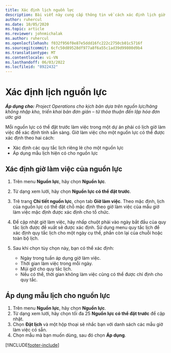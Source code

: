 ```yaml
---
title: Xác định lịch nguồn lực
description: Bài viết này cung cấp thông tin về cách xác định lịch giờ làm việc cho các nguồn lực trong Project Operations.
author: ruhercul
ms.date: 10/05/2020
ms.topic: article
ms.reviewer: johnmichalak
ms.author: ruhercul
ms.openlocfilehash: f032f956f0e87e5ddd16fc222c2750cb01c5716f
ms.sourcegitcommit: 6cfc50d89528df977a8f6a55c1ad39d99800d9b4
ms.translationtype: MT
ms.contentlocale: vi-VN
ms.lasthandoff: 06/03/2022
ms.locfileid: "8922432"
---
```

# <a name="define-resource-calendars"></a>Xác định lịch nguồn lực

_**Áp dụng cho:** Project Operations cho kịch bản dựa trên nguồn lực/hàng không nhập kho, triển khai bản đơn giản – từ thỏa thuận đến lập hóa đơn ước giá_

Mỗi nguồn lực có thể đặt trước làm việc trong một dự án phải có lịch giờ làm việc để xác định tính sẵn sàng. Giờ làm việc cho một nguồn lực có thể được xác định theo hai cách: 

   - Xác định các quy tắc lịch riêng lẻ cho một nguồn lực
   - Áp dụng mẫu lịch hiện có cho nguồn lực

## <a name="define-a-resources-working-hours"></a>Xác định giờ làm việc của nguồn lực

1. Trên menu **Nguồn lực**, hãy chọn **Nguồn lực**.
2. Từ dạng xem lưới, hãy chọn **Nguồn lực có thể đặt trước**.
3. Trê trang **Chi tiết nguồn lực**, chọn tab **Giờ làm việc**. Theo mặc định, lịch của nguồn lực có thể đặt chỗ mặc định theo giờ làm việc của mẫu giờ làm việc mặc định được xác định cho tổ chức.
4. Để cập nhật giờ làm việc, hãy nhấp chuột phải vào ngày bắt đầu của quy tắc lịch được đề xuất sẽ được xác định. Sử dụng menu quy tắc lịch để xác định quy tắc lịch cho một ngày cụ thể, phần còn lại của chuỗi hoặc toàn bộ lịch.
5. Sau khi chọn tùy chọn này, bạn có thể xác định:

    - Ngày trong tuần áp dụng giờ làm việc.
    - Thời gian làm việc trong mỗi ngày.
    - Múi giờ cho quy tắc lịch.
    - Nếu có thể, thời gian không làm việc cũng có thể được chỉ định cho quy tắc.

## <a name="applying-a-calendar-template-to-a-resource"></a>Áp dụng mẫu lịch cho nguồn lực

1. Trên menu **Nguồn lực**, hãy chọn **Nguồn lực**.
2. Từ dạng xem lưới, hãy chọn tối đa 25 **Nguồn lực có thể đặt trước** để cập nhật.
3. Chọn **Đặt lịch** và một hộp thoại sẽ nhắc bạn với danh sách các mẫu giờ làm việc có sẵn.
4. Chọn mẫu mà bạn muốn dùng, sau đó chọn **Áp dụng**.


[!INCLUDE[footer-include](../includes/footer-banner.md)]